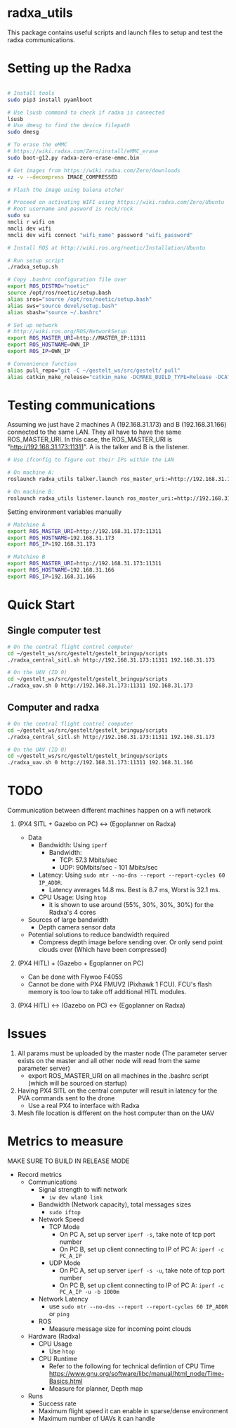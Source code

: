 # radxa_utils
This package contains useful scripts and launch files to setup and test the radxa communications.

# Setting up the Radxa

```bash

# Install tools
sudo pip3 install pyamlboot

# Use lsusb command to check if radxa is connected
lsusb
# Use dmesg to find the device filepath
sudo dmesg

# To erase the eMMC 
# https://wiki.radxa.com/Zero/install/eMMC_erase
sudo boot-g12.py radxa-zero-erase-emmc.bin

# Get images from https://wiki.radxa.com/Zero/downloads
xz -v --decompress IMAGE_COMPRESSED

# Flash the image using balena etcher

# Proceed on activating WIFI using https://wiki.radxa.com/Zero/Ubuntu
# Root username and pasword is rock/rock
sudo su
nmcli r wifi on
nmcli dev wifi
nmcli dev wifi connect "wifi_name" password "wifi_password"

# Install ROS at http://wiki.ros.org/noetic/Installation/Ubuntu

# Run setup script
./radxa_setup.sh

# Copy .bashrc configuration file over
export ROS_DISTRO="noetic"
source /opt/ros/noetic/setup.bash
alias sros="source /opt/ros/noetic/setup.bash"
alias sws="source devel/setup.bash"
alias sbash="source ~/.bashrc"

# Set up network
# http://wiki.ros.org/ROS/NetworkSetup
export ROS_MASTER_URI=http://MASTER_IP:11311
export ROS_HOSTNAME=OWN_IP
export ROS_IP=OWN_IP

# Convenience function
alias pull_repo="git -C ~/gestelt_ws/src/gestelt/ pull"
alias catkin_make_release="catkin_make -DCMAKE_BUILD_TYPE=Release -DCATKIN_BLACKLIST_PACKAGES="rviz_plugins""
```

# Testing communications
Assuming we just have 2 machines A (192.168.31.173) and B (192.168.31.166) connected to the same LAN.
They all have to have the same ROS_MASTER_URI. In this case, the ROS_MASTER_URI is "http://192.168.31.173:11311". A is the talker and B is the listener.


```bash
# Use ifconfig to figure out their IPs within the LAN

# On machine A:
roslaunch radxa_utils talker.launch ros_master_uri:=http://192.168.31.173:11311 ros_ip:=192.168.31.173

# On machine B:
roslaunch radxa_utils listener.launch ros_master_uri:=http://192.168.31.173:11311 ros_ip:=192.168.31.166
```

Setting environment variables manually
```bash
# Matchine A
export ROS_MASTER_URI=http://192.168.31.173:11311
export ROS_HOSTNAME=192.168.31.173
export ROS_IP=192.168.31.173

# Matchine B
export ROS_MASTER_URI=http://192.168.31.173:11311
export ROS_HOSTNAME=192.168.31.166
export ROS_IP=192.168.31.166
```

# Quick Start

## Single computer test
```bash
# On the central flight control computer
cd ~/gestelt_ws/src/gestelt/gestelt_bringup/scripts
./radxa_central_sitl.sh http://192.168.31.173:11311 192.168.31.173

# On the UAV (ID 0)
cd ~/gestelt_ws/src/gestelt/gestelt_bringup/scripts
./radxa_uav.sh 0 http://192.168.31.173:11311 192.168.31.173
```

## Computer and radxa
```bash
# On the central flight control computer
cd ~/gestelt_ws/src/gestelt/gestelt_bringup/scripts
./radxa_central_sitl.sh http://192.168.31.173:11311 192.168.31.173

# On the UAV (ID 0)
cd ~/gestelt_ws/src/gestelt/gestelt_bringup/scripts
./radxa_uav.sh 0 http://192.168.31.173:11311 192.168.31.166
```

# TODO
Communication between different machines happen on a wifi network

1. (PX4 SITL + Gazebo on PC) <-> (Egoplanner on Radxa)   
    -   Data
        - Bandwidth: Using `iperf`
            - Bandwidth:
                - TCP: 57.3 Mbits/sec 
                - UDP: 90Mbits/sec - 101 Mbits/sec
        - Latency: Using `sudo mtr --no-dns --report --report-cycles 60 IP_ADDR`. 
            - Latency averages 14.8 ms. Best is 8.7 ms, Worst is 32.1 ms.
        - CPU Usage: Using `htop`
            - it is shown to use around (55%, 30%, 30%, 30%) for the Radxa's 4 cores
    - Sources of large bandwidth
        - Depth camera sensor data
    - Potential solutions to reduce bandwidth required
        - Compress depth image before sending over. Or only send point clouds over (Which have been compressed)
2. (PX4 HITL) + (Gazebo + Egoplanner on PC)
    - Can be done with Flywoo F405S
    - Cannot be done with PX4 FMUV2 (Pixhawk 1 FCU). FCU's flash memory is too low to take off additional HITL modules.
    
3. (PX4 HITL) <-> (Gazebo on PC) <-> (Egoplanner on Radxa)

# Issues
1. All params must be uploaded by the master node (The parameter server exists on the master and all other node will read from the same parameter server)
    - export ROS_MASTER_URI on all machines in the .bashrc script (which will be sourced on startup)
2. Having PX4 SITL on the central computer will result in latency for the PVA commands sent to the drone
    - Use a real PX4 to interface with Radxa
3. Mesh file location is different on the host computer than on the UAV

# Metrics to measure
MAKE SURE TO BUILD IN RELEASE MODE

- Record metrics 
    - Communications
        - Signal strength to wifi network
            - `iw dev wlan0 link`
        - Bandwidth (Network capacity), total messages sizes
            - `sudo iftop`
        - Network Speed 
            - TCP Mode
                - On PC A, set up server `iperf -s`, take note of tcp port number
                - On PC B, set up client connecting to IP of PC A: `iperf -c PC_A_IP`
            - UDP Mode
                - On PC A, set up server `iperf -s -u`, take note of tcp port number
                - On PC B, set up client connecting to IP of PC A: `iperf -c PC_A_IP -u -b 1000m`
        - Network Latency
            - use `sudo mtr --no-dns --report --report-cycles 60 IP_ADDR` or `ping`
        - ROS
            - Measure message size for incoming point clouds
    - Hardware (Radxa)
        - CPU Usage
            - Use `htop`
        - CPU Runtime 
            - Refer to the following for technical defintion of CPU Time https://www.gnu.org/software/libc/manual/html_node/Time-Basics.html
            - Measure for planner, Depth map
    - Runs
        - Success rate
        - Maximum flight speed it can enable in sparse/dense environment
        - Maximum number of UAVs it can handle